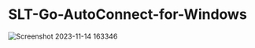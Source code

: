 # SLT-Go-AutoConnect-for-Windows
![Screenshot 2023-11-14 163346](https://github.com/DulajUmansha/SLT-Go-AutoConnect-for-Windows/assets/89386135/2156a8df-bfef-4549-abc7-be0cff600e67)
